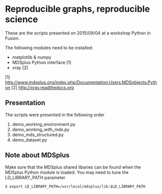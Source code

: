 Reproducible graphs, reproducible science
=========================================

These are the scripts presented on 2015/09/04 at a workshop Python in Fusion.

The following modules need to be installed:

* matplotlib & numpy
* MDSplus Python interface [1] 
* xray [2]

[1] http://www.mdsplus.org/index.php/Documentation:Users:MDSobjects:Python
[2] http://xray.readthedocs.org

Presentation
------------

The scripts were presented in the following order
1. demo_working_environment.py
2. demo_working_with_mds.py
3. demo_mds_structured.py
4. demo_dataset.py

Note about MDSplus
------------------

Make sure that the MDSplus shared libaries can be found when the MDSplus Python
module is loaded.  You may need to tune the LD_LIBRARY_PATH parameter

    $ export LD_LIBRARY_PATH=/usr/local/mdsplus/lib:$LD_LIBRARY_PATH

